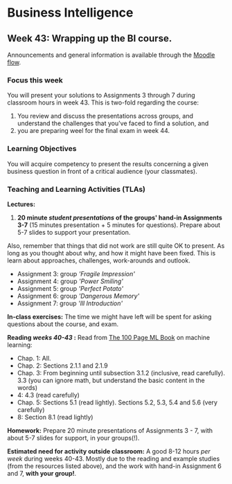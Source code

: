 # Business Intelligence 

## Week 43: Wrapping up the BI course.

Announcements and general information is available through the [Moodle flow](https://cphbusiness.mrooms.net/course/view.php?id=3874). 

### Focus this week
You will present your solutions to Assignments 3 through 7 during classroom hours in week 43. This is two-fold regarding the course:

   1. You review and discuss the presentations across groups, and understand the challenges that you've faced to find a solution, and
   2. you are preparing weel for the final exam in week 44.

### Learning Objectives
You will acquire competency to present the results concerning a given business question in front of a critical audience (your classmates).

### Teaching and Learning Activities (TLAs)
**Lectures:** 
   1. **20 minute _student presentations_ of the groups' hand-in Assignments 3-7** (15 minutes presentation + 5 minutes for questions). Prepare about 5-7 slides to support your presentation.  
   
   Also, remember that things that did not work are still quite OK to present. As long as you thought about why, and how it might have been fixed. This is learn about approaches, challenges, work-arounds and outlook.

   * Assignment 3: group _'Fragile Impression'_
   * Assignment 4: group _'Power Smiling'_
   * Assignment 5: group _'Perfect Potato'_
   * Assignment 6: group _'Dangerous Memory'_
   * Assignment 7: group _'Ill Introduction'_

**In-class exercises:** The time we might have left will be spent for asking questions about the course, and exam.

**Reading _weeks 40-43_ :** 
Read from [The 100 Page ML Book](../100PageMLBook.pdf) on machine learning:

   - Chap. 1: All. 
   - Chap. 2: Sections 2.1.1 and 2.1.9
   - Chap. 3: From beginning until subsection 3.1.2 (inclusive, read carefully). 3.3 (you can ignore math, but understand the basic content in the words)
   - 4: 4.3 (read carefully)
   - Chap. 5: Sections 5.1 (read lightly). Sections 5.2, 5.3, 5.4 and 5.6 (very carefully)
   - 8: Section 8.1 (read lightly)

**Homework:**
Prepare 20 minute presentations of Assignments 3 - 7, with about 5-7 slides for support, in your groups(!).

**Estimated need for activity outside classroom:** A good 8-12 hours _per week_ during weeks 40-43. Mostly due to the reading and example studies (from the resources listed above), and the work with hand-in Assignment 6 and 7, **with your group!**.
